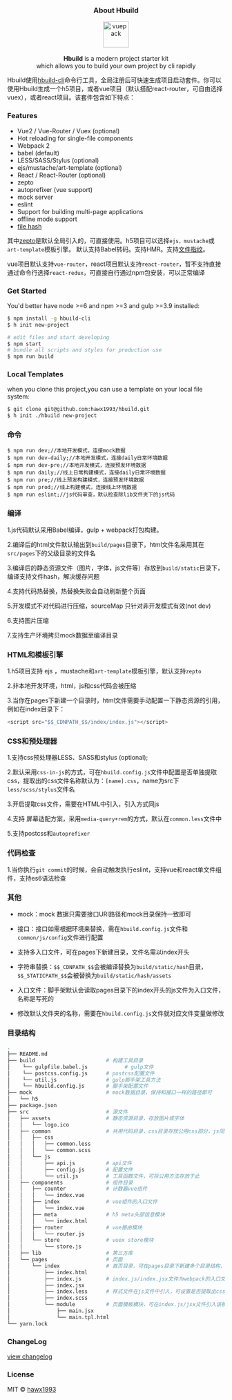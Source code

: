 
### <p align='center'>About Hbuild</p>

<p align="center">
  <img src="http://chuantu.biz/t5/92/1495463272x1822614086.png" alt="vuepack" width="60">
  <br><br><strong>Hbuild</strong> is a modern project starter kit<br>which  allows you to build your own project by cli rapidly
</p>


Hbuild使用[hbuild-cli](https://github.com/hawx1993/hbuild-cli)命令行工具，全局注册后可快速生成项目启动套件。你可以使用Hbuild生成一个h5项目，或者vue项目（默认搭配react-router，可自由选择vuex），或者react项目。该套件包含如下特点：

### Features

- Vue2 / Vue-Router / Vuex (optional)
- Hot reloading for single-file components
- Webpack 2
- babel (default)
- LESS/SASS/Stylus (optional)
- ejs/mustache/art-template (optional)
- React / React-Router (optional)
- zepto
- autoprefixer (vue support)
- mock server
- eslint
- Support for building multi-page applications
- offline mode support
- [file hash](https://github.com/hawx1993/hbuild/blob/master/docs/filehash.md)

其中[zepto](https://github.com/hawx1993/hbuild/blob/master/docs/zepto.md)是默认全局引入的，可直接使用。h5项目可以选择`ejs，mustache`或`art-template`模板引擎。 默认支持Babel转码。支持HMR。支持[文件指纹](https://github.com/hawx1993/hbuild/blob/master/docs/filehash.md)。

vue项目默认支持`vue-router`，react项目默认支持`react-router`，暂不支持直接通过命令行选择`react-redux`，可直接自行通过npm包安装，可以正常编译


### Get Started


You'd better have node >=6 and npm >=3 and gulp >=3.9 installed:

```bash
$ npm install -g hbuild-cli
$ h init new-project

# edit files and start developing
$ npm start
# bundle all scripts and styles for production use
$ npm run build
```


### Local Templates

when you clone this project,you can  use a template on your local file system:

```bash
$ git clone git@github.com:hawx1993/hbuild.git
$ h init ./hbuild new-project
```
### 命令

```
$ npm run dev;//本地开发模式，连接mock数据
$ npm run dev-daily;//本地开发模式，连接daily日常环境数据
$ npm run dev-pre;//本地开发模式，连接预发环境数据
$ npm run daily;//线上日常构建模式，连接daily日常环境数据
$ npm run pre;//线上预发构建模式，连接预发环境数据
$ npm run prod;//线上构建模式，连接线上环境数据
$ npm run eslint;//js代码审查，默认检查除lib文件夹下的js代码
```

### 编译

1.js代码默认采用Babel编译，gulp + webpack打包构建。

2.编译后的html文件默认输出到`build/pages`目录下，html文件名采用其在`src/pages`下的父级目录的文件名

3.编译后的静态资源文件（图片，字体，js文件等）存放到`build/static`目录下，编译支持文件hash，解决缓存问题

4.支持代码热替换，热替换失败会自动刷新整个页面

5.开发模式不对代码进行压缩，sourceMap 只针对非开发模式有效(not dev)

6.支持图片压缩

7.支持生产环境拷贝mock数据至编译目录

### HTML和模板引擎

1.h5项目支持 ejs ，mustache和`art-template`模板引擎，默认支持`zepto`

2.非本地开发环境，html，js和css代码会被压缩

3.当你在pages下新建一个目录时，html文件需要手动配置一下静态资源的引用，例如在index目录下：

```javascript
<script src="$$_CDNPATH_$$/index/index.js"></script>
```

### CSS和预处理器

1.支持css预处理器LESS、SASS和stylus (optional);

2.默认采用`css-in-js`的方式，可在`hbuild.config.js`文件中配置是否单独提取css，提取出的css文件名称默认为：`[name].css`，name为src下`less/scss/stylus`文件名

3.开启提取css文件，需要在HTML中引入，引入方式同js

4.支持 屏幕适配方案，采用`media-query+rem`的方式，默认在`common.less`文件中

5.支持postcss和`autoprefixer`

### 代码检查

1.当你执行`git commit`的时候，会自动触发执行eslint，支持vue和react单文件组件，支持es6语法检查

### 其他

- mock：mock 数据只需要接口URI路径和mock目录保持一致即可

- 接口：接口如需根据环境来替换，需在`hbuild.config.js`文件和`common/js/config`文件进行配置

- 支持多入口文件，可在pages下新建目录，文件名需以index开头

- 字符串替换：`$$_CDNPATH_$$`会被编译替换为`build/static/hash`目录，`$$_STATICPATH_$$`会被替换为`build/static/hash/assets`

- 入口文件：脚手架默认会读取pages目录下的index开头的js文件为入口文件，名称是写死的

- 修改默认文件夹的名称，需要在`hbuild.config.js`文件就对应文件变量做修改


### 目录结构

```bash
.
├── README.md
├── build                       # 构建工具目录
│    └── gulpfile.babel.js            # gulp文件
│    └── postcss.config.js      # postcss配置文件
│    └── util.js                # gulp脚手架工具方法
│    └── hbuild.config.js       # 脚手架配置文件
├── mock                        # mock数据目录，保持和接口一样的路径即可
│   └── h5
├── package.json    
├── src                         # 源文件
│   ├── assets                  # 静态资源目录，存放图片或字体
│   │   └── logo.ico
│   ├── common                  # 共用代码目录，css目录存放公用css部分，js同理
│   │   ├── css
│   │   │   ├── common.less
│   │   │   └── common.scss
│   │   └── js
│   │       ├── api.js          # api文件
│   │       ├── config.js       # 配置文件
│   │       └── util.js         # 工具函数文件，可将公用方法存放于此
│   ├── components              # 组件目录
│   │   ├── counter             # 计数器vue组件
│   │   │   └── index.vue
│   │   ├── index               # vue组件的入口文件
│   │   │   └── index.vue
│   │   ├── meta                # h5 meta头部信息模块
│   │   │   └── index.html
│   │   ├── router              # vue路由模块
│   │   │   └── router.js
│   │   └── store               # vuex store模块
│   │       └── store.js
│   ├── lib                     # 第三方库
│   └── pages                   # 页面    
│       └── index               # 首页目录，可在pages目录下新建多个目录结构，作为多入口文件
│           ├── index.html
│           ├── index.js        # index.js/index.jsx文件为webpack的入口文件
│           ├── index.jsx
│           ├── index.less      # 样式文件在js文件中引入，可设置是否提取出css文件     
│           ├── index.scss
│           └── module          # 页面模板模块，可在index.js/jsx文件引入该模块文件
│               ├── main.jsx
│               └── main.tpl.html
└── yarn.lock
```


### ChangeLog

[view changelog](https://github.com/hawx1993/hbuild/blob/master/docs/ChangeLog.md)

### License

MIT © [hawx1993](https://github.com/hawx1993)
